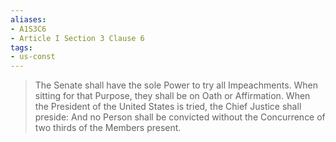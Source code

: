```yaml
---
aliases: 
- A1S3C6
- Article I Section 3 Clause 6
tags: 
- us-const
---
```

> The Senate shall have the sole Power to try all Impeachments. When sitting for that Purpose, they shall be on Oath or Affirmation. When the President of the United States is tried, the Chief Justice shall preside: And no Person shall be convicted without the Concurrence of two thirds of the Members present.

